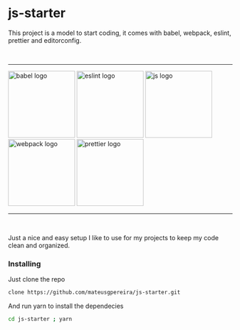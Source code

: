 # js-starter
This project is a model to start coding, it comes with babel, webpack, eslint, prettier and editorconfig.

<br />

---

<img src="../media/babel.png" alt="babel logo" width="150"/>
<img src="../media/eslint-logo.png" alt="eslint logo" width="150"/>
<img src="../media/js-logo.png" alt="js logo" width="150"/>
<img src="../media/webpack.png" alt="webpack logo" width="150"/>
<img src="../media/prettier.png" alt="prettier logo" width="150"/>

---

<br />

Just a nice and easy setup I like to use for my projects to keep my code clean and organized.

### Installing

Just clone the repo

```bash
clone https://github.com/mateusgpereira/js-starter.git
```

And run yarn to install the dependecies

```bash
cd js-starter ; yarn
```
